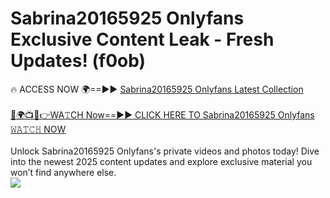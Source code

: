# Sabrina20165925 Onlyfans Exclusive Content Leak - Fresh Updates! (f0ob)

🔥 ACCESS NOW 🌍==►► <a href="https://tinyurl.com/kvy9nzfs" rel="nofollow">Sabrina20165925 Onlyfans Latest Collection</a>
<br><br>
[🔴🌍📺📱👉WA𝚃CH Now==►► CLICK HERE TO Sabrina20165925 Onlyfans 𝚆𝙰𝚃𝙲𝙷 NOW](https://tinyurl.com/kvy9nzfs)
<br><br>
Unlock Sabrina20165925 Onlyfans's private videos and photos today! Dive into the newest 2025 content updates and explore exclusive material you won’t find anywhere else.
<br>
<a href="https://tinyurl.com/kvy9nzfs" rel="nofollow" data-target="animated-image.originalLink"><img src="https://camo.githubusercontent.com/8a4f000d20f83aca3bf7ec5f350d767afa0574a8a352519fd8cfa583a6f93a33/68747470733a2f2f692e696d6775722e636f6d2f644a486b345a712e676966" data-canonical-src="https://i.imgur.com/dJHk4Zq.gif" style="max-width: 100%; display: inline-block;" data-target="animated-image.originalImage"></a>
<br>
